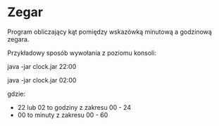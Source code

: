 # Zegar
Program obliczający kąt pomiędzy wskazówką minutową a godzinową zegara.

Przykładowy sposób wywołania z poziomu konsoli:

java -jar clock.jar 22:00

java -jar clock.jar 02:00

gdzie:
- 22 lub 02 to godziny z zakresu 00 - 24
- 00 to minuty z zakresu 00 - 60
